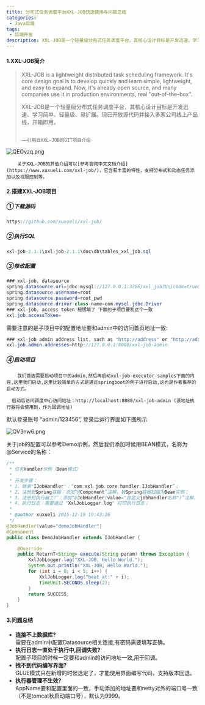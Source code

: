 ```yaml
---
title: 分布式任务调度平台XXL-JOB快速使用与问题总结
categories:
 - Java后端
tags:
 - 后端开发
description: XXL-JOB是一个轻量级分布式任务调度平台，其核心设计目标是开发迅速、学习简单、轻量级、易扩展。现已开放源代码并接入多家公司线上产品线，开箱即用...
---
```


#### 1.XXL-JOB简介

> XXL-JOB is a lightweight distributed task scheduling framework. It's core design goal is to develop quickly and learn simple, lightweight, and easy to expand. Now, it's already open source, and many companies use it in production environments, real "out-of-the-box".
>
> XXL-JOB是一个轻量级分布式任务调度平台，其核心设计目标是开发迅速、学习简单、轻量级、易扩展。现已开放源代码并接入多家公司线上产品线，开箱即用。
>
> 																							——引用自XXL-JOB的GIT项目介绍

![QEOvzq.png](https://user-gold-cdn.xitu.io/2019/11/30/16ebb157e4766446?w=1905&h=778&f=png&s=94439)

		关于XXL-JOB的其他介绍可以[参考官网中文文档介绍](https://www.xuxueli.com/xxl-job/)，它含有丰富的特性，支持分布式和动态任务添加以及权限控制等。

#### 2.搭建XXL-JOB项目

##### ①下载源码

```java
https://github.com/xuxueli/xxl-job/
```

##### ②执行SQL

```java
xxl-job-2.1.1\xxl-job-2.1.1\doc\db\tables_xxl_job.sql
```

##### ③修改配置

```java
### xxl-job, datasource
spring.datasource.url=jdbc:mysql://127.0.0.1:3306/xxl_job?Unicode=true&characterEncoding=UTF-8
spring.datasource.username=root
spring.datasource.password=root_pwd
spring.datasource.driver-class-name=com.mysql.jdbc.Driver
### xxl-job, access token 秘钥填了 下面的子项目要和这个一致
xxl.job.accessToken=
```

需要注意的是子项目中的配置地址要和admin中的访问首页地址一致:

```java
### xxl-job admin address list, such as "http://address" or "http://address01,http://address02"
xxl.job.admin.addresses=http://127.0.0.1:8080/xxl-job-admin
```

##### ④启动项目

		我们首选需要启动项目中的admin,然后再启动xxl-job-executor-samples下面的内容,这里我们启动,这里比较简单的方式是通过springboot的例子进行启动,这也是作者推荐的启动方式。
	
	  启动后访问调度中心访问地址：http://localhost:8080/xxl-job-admin (该地址执行器将会使用到，作为回调地址)

默认登录账号 “admin/123456”, 登录后运行界面如下图所示

![QV3nw6.png](https://user-gold-cdn.xitu.io/2019/11/30/16ebb157da46ac64?w=1908&h=922&f=png&s=85804)

关于job的配置可以参考Demo示例，然后我们添加时候用BEAN模式，名称为@Service的名称：

```java
/**
 * 任务Handler示例（Bean模式）
 *
 * 开发步骤：
 * 1、继承"IJobHandler"：“com.xxl.job.core.handler.IJobHandler”；
 * 2、注册到Spring容器：添加“@Component”注解，被Spring容器扫描为Bean实例；
 * 3、注册到执行器工厂：添加“@JobHandler(value="自定义jobhandler名称")”注解，注解value值对应的是调度中心新建任务的JobHandler属性的值。
 * 4、执行日志：需要通过 "XxlJobLogger.log" 打印执行日志；
 *
 * @author xuxueli 2015-12-19 19:43:36
 */
@JobHandler(value="demoJobHandler")
@Component
public class DemoJobHandler extends IJobHandler {

	@Override
	public ReturnT<String> execute(String param) throws Exception {
		XxlJobLogger.log("XXL-JOB, Hello World.");
		System.out.println("XXL-JOB, Hello World.");
		for (int i = 0; i < 5; i++) {
			XxlJobLogger.log("beat at:" + i);
			TimeUnit.SECONDS.sleep(2);
		}
		return SUCCESS;
	}
}
```

#### 3.问题总结

- **连接不上数据库?**<br/>需要在admin中配置Datasource相关连接,有密码需要填写正确。
- **执行日志一直处于执行中,回调失败?**<br/>配置子项目的时候一定要和admin的访问地址一致,用于回调。
- **找不到代码编写界面?**<br/>GLUE模式只在新增的时候选定了，才能使用界面编写代码，支持版本回退。
- **执行器管理不生效?**<br/>AppName要和配置里面的一致，手动添加的地址要和netty对外的端口号一致（不是tomcat秋启动端口号），默认为9999。

   

  

